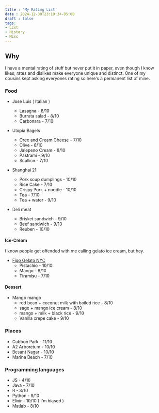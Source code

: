 ```yaml
---
title : 'My Rating List'
date : 2024-12-30T23:19:34-05:00
draft : false
tags:
- List
- History
- Misc
---
```


## Why

I have a mental rating of stuff but never put it in paper, even though I know likes, rates and dislikes make everyone unique and distinct. One of my cousins kept asking everyones rating so here's a permanent list of mine.

### Food

- Jose Luis ( Italian )
    - Lasagna - 8/10 
    - Burrata salad - 8/10
    - Carbonara - 7/10

- Utopia Bagels 
    - Oreo and Cream Cheese - 7/10
    - Olive - 8/10
    - Jalepeno Cream - 8/10
    - Pastrami - 9/10
    - Scallion - 7/10

- Shanghai 21
    - Pork soup dumplings - 10/10
    - Rice Cake - 7/10
    - Crispy Pork + noodle - 10/10
    - Tea - 7/10
    - Tea + water - 9/10

- Deli meat
    - Brisket sandwich - 9/10
    - Beef sandwich - 9/10
    - Reuben - 10/10

#### Ice-Cream

I know people get offended with me calling gelato ice cream, but hey.

- [Figo Gelato NYC](https://maps.app.goo.gl/EhQwqpL5JBoyXYBF7)
    - Pistachio - 10/10
    - Mango - 8/10
    - Tiramisu - 7/10

#### Dessert

- Mango mango
    - red bean + coconut milk with boiled rice - 8/10
    - sago + mango ice cream - 8/10
    - mango + milk + black rice - 9/10 
    - Vanilla crepe cake - 9/10

### Places

- Cubbon Park - 11/10
- A2 Arboretum - 10/10
- Besant Nagar - 10/10
- Marina Beach - 7/10

### Programming languages

- JS - 4/10
- Java - 7/10
- R - 3/10
- Python - 9/10
- Elixir - 10/10 ( I'm biased )
- Matlab - 8/10
